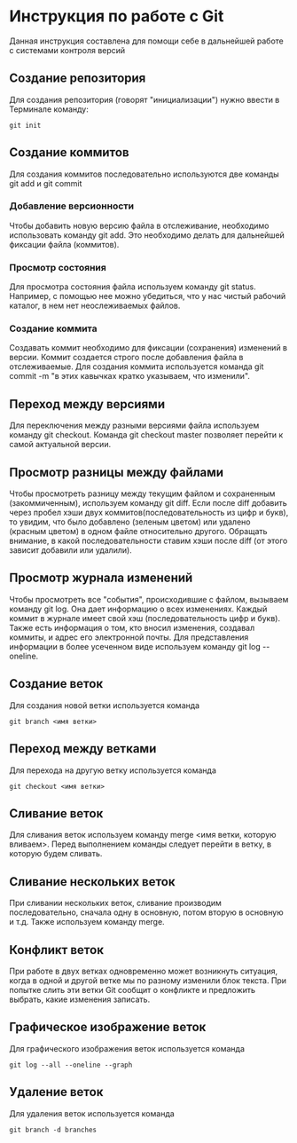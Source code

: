 # Инструкция по работе с Git

Данная инструкция составлена для помощи себе в дальнейшей работе с системами контроля версий

## Создание репозитория

Для создания репозитория (говорят "инициализации") нужно ввести в Терминале команду:

    git init

## Создание коммитов

Для создания коммитов последовательно используются две команды git add и git commit 

### Добавление версионности

Чтобы добавить новую версию файла в отслеживание, необходимо использовать команду git add. Это необходимо делать для дальнейшей фиксации файла (коммитов).

### Просмотр состояния

Для просмотра состояния файла используем команду git status. Например, с помощью нее можно убедиться, что у нас чистый рабочий каталог, в нем нет неослеживаемых файлов.

### Создание коммита

Создавать коммит необходимо для фиксации (сохранения) изменений в версии. Коммит создается строго после добавления файла в отслеживаемые. Для создания коммита используется команда git commit -m "в этих кавычках кратко указываем, что изменили". 

## Переход между версиями

Для переключения между разными версиями файла используем команду git checkout. Команда git checkout master позволяет перейти к самой актуальной версии.

## Просмотр разницы между файлами

Чтобы просмотреть разницу между текущим файлом и сохраненным (закоммиченным), используем команду git diff. Если после diff добавить через пробел хэши двух коммитов(последовательность из цифр и букв), то увидим, что было добавлено (зеленым цветом) или удалено (красным цветом) в одном файле относительно другого. Обращать внимание, в какой последовательности ставим хэши после diff (от этого зависит добавили или удалили).

## Просмотр журнала изменений

Чтобы просмотреть все "события", происходившие с файлом, вызываем команду git log. Она дает информацию о всех изменениях. Каждый коммит в журнале имеет свой хэш (последовательность цифр и букв). Также есть информация о том, кто вносил изменения, создавал коммиты, и адрес его электронной почты. Для представления информации в более усеченном виде используем команду git log --oneline. 

## Создание веток

Для создания новой ветки используется команда

    git branch <имя ветки>

## Переход между ветками

Для перехода на другую ветку используется команда

    git checkout <имя ветки>

## Сливание веток

Для сливания веток используем команду merge <имя ветки, которую вливаем>. Перед выполнением команды следует перейти в ветку, в которую будем сливать.

## Сливание нескольких веток

При сливании нескольких веток, сливание производим последовательно, сначала одну в основную, потом вторую в основную и т.д. Также используем команду merge.

## Конфликт веток

При работе в двух ветках одновременно может возникнуть ситуация, когда в одной и другой ветке мы по разному изменили блок текста. При попытке слить эти ветки Git сообщит о конфликте и предложить выбрать, какие изменения записать.

## Графическое изображение веток

Для графического изображения веток используется команда

    git log --all --oneline --graph

## Удаление веток

Для удаления веток используется команда

    git branch -d branches
